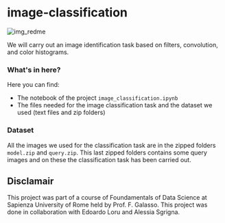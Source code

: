 # image-classification

![img_redme](https://user-images.githubusercontent.com/91341004/206717801-c80bb133-dd54-4ecc-8d22-f04b01c4fec9.png)

We will carry out an image identification task based on filters, convolution, and color histograms.


### What's in here?
Here you can find:
- The notebook of the project `image_classification.ipynb`
- The files needed for the image classification task and the dataset we used (text files and zip folders)

### Dataset
All the images we used for the classification task are in the zipped folders `model.zip` and `query.zip`. This last zipped folders contains some query images and on these the classification task has been carried out.

## Disclamair
This project was part of a course of Foundamentals of Data Science at Sapienza University of Rome held by Prof. F. Galasso. This project was done in collaboration with Edoardo Loru and Alessia Sgrigna.
